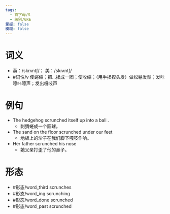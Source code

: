 ```yaml
---
tags:
  - 首字母/S
  - 级别/GRE
掌握: false
模糊: false
---
```

# 词义
- 英：/skrʌntʃ/； 美：/skrʌntʃ/
- #词性/v  使蜷缩；把…揉成一团；使收缩；（用手揉捏头发）做松鬈发型；发咔嚓咔嚓声；发出嘎吱声
# 例句
- The hedgehog scrunched itself up into a ball .
	- 刺猬蜷成一个圆球。
- The sand on the floor scrunched under our feet
	- 地板上的沙子在我们脚下嘎吱作响。
- Her father scrunched his nose
	- 她父亲打歪了他的鼻子。
# 形态
- #形态/word_third scrunches
- #形态/word_ing scrunching
- #形态/word_done scrunched
- #形态/word_past scrunched
